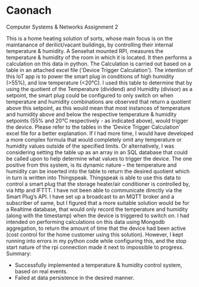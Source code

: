 # Caonach
Computer Systems &amp; Networks Assignment 2

This is a home heating solution of sorts, whose main focus is on the maintanance of derilict/vacant buildings, by controlling their internal temperature & humidity.
A Sensehat mounted RPI, measures the temperature & humidity of the room in which it is located. It then performs a calculation on this data in python. The Calculation is carried out based on a table in an attached excel file ('Device Trigger Calculation'). The intention of this IoT app is to power the smart plug in conditions of high humidity (>55%), and low temperature (<20°C). I used this table to determine that by using the quotient of the Temperature (dividend) and Humidity (divisor) as a setpoint, the smart plug could be configured to only switch on when temperature and humidity combinations are observed that return a quotient above this setpoint, as this would mean that most instances of temperature and humidity above and below the respective temperature & humidity setpoints (55% and 20°C respectively - as indicated above), would trigger the device. Please refer to the tables in the ‘Device Trigger Calculation’ excel file for a better explanation. If I had more time, I would have developed a more complex formula that would completely omit any temperature or humidity values outside of the specified limits. Or alternatively, I was considering setting the table up as an array in an SQL database that could be called upon to help determine what values to trigger the device. The one positive from this system, is its dynamic nature – the temperature and humidity can be inserted into the table to return the desired quotient which in turn is written into Thingspeak.
Thingspeak is able to use this data to control a smart plug that the storage heater/air conditioner is controlled by, via http and IFTTT. I have not been able to communicate directly via the Smart Plug’s API.
I have set up a broadcast to an MQTT broker and a subscriber of same, but I figured that a more suitable solution would be for a Realtime database, that would only record the temperature and humidity (along with the timestamp) when the device is triggered to switch on. I had intended on performing calculations on this data using Mongodb aggregation, to return the amount of time that the device had been active (cost control for the home customer using this solution). However, I kept running into errors in my python code while configuring this, and the stop start nature of the rpi connection made it next to impossible to progress.
Summary:
-	Successfully implemented a temperature & humidity control system, based on real events.
-	Failed at data persistence in the desired manner.


